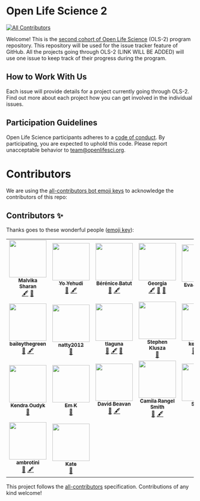 # Open Life Science 2
<!-- ALL-CONTRIBUTORS-BADGE:START - Do not remove or modify this section -->
[![All Contributors](https://img.shields.io/badge/all_contributors-23-orange.svg?style=flat-square)](#contributors-)
<!-- ALL-CONTRIBUTORS-BADGE:END -->

Welcome! This is the [second cohort of Open Life Science](https://openlifesci.org/ols-2) (OLS-2) program repository. 
This repository will be used for the issue tracker feature of GitHub. 
All the projects going through OLS-2 (LINK WILL BE ADDED) will use one issue to keep track of their progress during the program.

## How to Work With Us

Each issue will provide details for a project currently going through OLS-2. 
Find out more about each project how you can get involved in the individual issues.

## Participation Guidelines

Open Life Science participants adheres to a [code of conduct](CODE_OF_CONDUCT.md). 
By participating, you are expected to uphold this code. Please report unacceptable behavior to [team@openlifesci.org](mailto:team@openlifesci.org).

# Contributors

We are using the [all-contributors bot emoji keys](https://allcontributors.org/) to acknowledge the contributors of this repo:

## Contributors ✨

Thanks goes to these wonderful people ([emoji key](https://allcontributors.org/docs/en/emoji-key)):

<!-- ALL-CONTRIBUTORS-LIST:START - Do not remove or modify this section -->
<!-- prettier-ignore-start -->
<!-- markdownlint-disable -->
<table>
  <tr>
    <td align="center"><a href="https://github.com/malvikasharan"><img src="https://avatars0.githubusercontent.com/u/5370471?v=4" width="100px;" alt=""/><br /><sub><b>Malvika Sharan</b></sub></a><br /><a href="#content-malvikasharan" title="Content">🖋</a> <a href="https://github.com/open-life-science/ols-2/pulls?q=is%3Apr+reviewed-by%3Amalvikasharan" title="Reviewed Pull Requests">👀</a></td>
    <td align="center"><a href="http://yo-yehudi.com"><img src="https://avatars0.githubusercontent.com/u/9271438?v=4" width="100px;" alt=""/><br /><sub><b>Yo Yehudi</b></sub></a><br /><a href="https://github.com/open-life-science/ols-2/pulls?q=is%3Apr+reviewed-by%3Ayochannah" title="Reviewed Pull Requests">👀</a> <a href="#content-yochannah" title="Content">🖋</a></td>
    <td align="center"><a href="http://research.bebatut.fr/"><img src="https://avatars0.githubusercontent.com/u/1842467?v=4" width="100px;" alt=""/><br /><sub><b>Bérénice Batut</b></sub></a><br /><a href="https://github.com/open-life-science/ols-2/pulls?q=is%3Apr+reviewed-by%3Abebatut" title="Reviewed Pull Requests">👀</a> <a href="#content-bebatut" title="Content">🖋</a></td>
    <td align="center"><a href="https://github.com/GeorgiaHCA"><img src="https://avatars1.githubusercontent.com/u/46889966?v=4" width="100px;" alt=""/><br /><sub><b>Georgia</b></sub></a><br /><a href="#content-GeorgiaHCA" title="Content">🖋</a> <a href="#ideas-GeorgiaHCA" title="Ideas, Planning, & Feedback">🤔</a> <a href="https://github.com/open-life-science/ols-2/pulls?q=is%3Apr+reviewed-by%3AGeorgiaHCA" title="Reviewed Pull Requests">👀</a></td>
    <td align="center"><a href="https://www.researchgate.net/profile/Eva_Herbst3"><img src="https://avatars1.githubusercontent.com/u/31034865?v=4" width="100px;" alt=""/><br /><sub><b>Eva C. Herbst</b></sub></a><br /><a href="https://github.com/open-life-science/ols-2/pulls?q=is%3Apr+reviewed-by%3Aevaherbst" title="Reviewed Pull Requests">👀</a></td>
    <td align="center"><a href="https://github.com/LauraCarter"><img src="https://avatars3.githubusercontent.com/u/16853500?v=4" width="100px;" alt=""/><br /><sub><b>Laura Carter</b></sub></a><br /><a href="https://github.com/open-life-science/ols-2/pulls?q=is%3Apr+reviewed-by%3ALauraCarter" title="Reviewed Pull Requests">👀</a></td>
    <td align="center"><a href="https://www.freeourknowledge.org/"><img src="https://avatars3.githubusercontent.com/u/36628298?v=4" width="100px;" alt=""/><br /><sub><b>Cooper Smout</b></sub></a><br /><a href="https://github.com/open-life-science/ols-2/pulls?q=is%3Apr+reviewed-by%3ACooperSmout" title="Reviewed Pull Requests">👀</a> <a href="#ideas-CooperSmout" title="Ideas, Planning, & Feedback">🤔</a> <a href="#content-CooperSmout" title="Content">🖋</a></td>
  </tr>
  <tr>
    <td align="center"><a href="https://github.com/baileythegreen"><img src="https://avatars0.githubusercontent.com/u/12277715?v=4" width="100px;" alt=""/><br /><sub><b>baileythegreen</b></sub></a><br /><a href="#ideas-baileythegreen" title="Ideas, Planning, & Feedback">🤔</a> <a href="#content-baileythegreen" title="Content">🖋</a></td>
    <td align="center"><a href="https://github.com/natty2012"><img src="https://avatars1.githubusercontent.com/u/67627816?v=4" width="100px;" alt=""/><br /><sub><b>natty2012</b></sub></a><br /><a href="https://github.com/open-life-science/ols-2/pulls?q=is%3Apr+reviewed-by%3Anatty2012" title="Reviewed Pull Requests">👀</a></td>
    <td align="center"><a href="https://github.com/tlaguna"><img src="https://avatars1.githubusercontent.com/u/13220006?v=4" width="100px;" alt=""/><br /><sub><b>tlaguna</b></sub></a><br /><a href="https://github.com/open-life-science/ols-2/pulls?q=is%3Apr+reviewed-by%3Atlaguna" title="Reviewed Pull Requests">👀</a> <a href="#content-tlaguna" title="Content">🖋</a> <a href="#ideas-tlaguna" title="Ideas, Planning, & Feedback">🤔</a></td>
    <td align="center"><a href="https://github.com/smklusza"><img src="https://avatars3.githubusercontent.com/u/28989267?v=4" width="100px;" alt=""/><br /><sub><b>Stephen Klusza</b></sub></a><br /><a href="https://github.com/open-life-science/ols-2/pulls?q=is%3Apr+reviewed-by%3Asmklusza" title="Reviewed Pull Requests">👀</a></td>
    <td align="center"><a href="https://github.com/kevinxufs"><img src="https://avatars2.githubusercontent.com/u/48526846?v=4" width="100px;" alt=""/><br /><sub><b>kevinxufs</b></sub></a><br /><a href="https://github.com/open-life-science/ols-2/pulls?q=is%3Apr+reviewed-by%3Akevinxufs" title="Reviewed Pull Requests">👀</a> <a href="#ideas-kevinxufs" title="Ideas, Planning, & Feedback">🤔</a> <a href="#content-kevinxufs" title="Content">🖋</a></td>
    <td align="center"><a href="http://dannygarside.co.uk"><img src="https://avatars3.githubusercontent.com/u/3739866?v=4" width="100px;" alt=""/><br /><sub><b>Danny Garside</b></sub></a><br /><a href="https://github.com/open-life-science/ols-2/pulls?q=is%3Apr+reviewed-by%3Ada5nsy" title="Reviewed Pull Requests">👀</a></td>
    <td align="center"><a href="http://documentation.opteos.fr/wiki/Rudy_Patard"><img src="https://avatars0.githubusercontent.com/u/12710068?v=4" width="100px;" alt=""/><br /><sub><b>Rudy PATARD</b></sub></a><br /><a href="https://github.com/open-life-science/ols-2/pulls?q=is%3Apr+reviewed-by%3ARP87" title="Reviewed Pull Requests">👀</a></td>
  </tr>
  <tr>
    <td align="center"><a href="http://koudyk.github.io"><img src="https://avatars1.githubusercontent.com/u/39495291?v=4" width="100px;" alt=""/><br /><sub><b>Kendra Oudyk</b></sub></a><br /><a href="https://github.com/open-life-science/ols-2/pulls?q=is%3Apr+reviewed-by%3Akoudyk" title="Reviewed Pull Requests">👀</a></td>
    <td align="center"><a href="https://github.com/EKaroune"><img src="https://avatars2.githubusercontent.com/u/58147174?v=4" width="100px;" alt=""/><br /><sub><b>Em K</b></sub></a><br /><a href="https://github.com/open-life-science/ols-2/pulls?q=is%3Apr+reviewed-by%3AEKaroune" title="Reviewed Pull Requests">👀</a></td>
    <td align="center"><a href="https://github.com/DavidBeavan"><img src="https://avatars3.githubusercontent.com/u/6524799?v=4" width="100px;" alt=""/><br /><sub><b>David Beavan</b></sub></a><br /><a href="#ideas-DavidBeavan" title="Ideas, Planning, & Feedback">🤔</a> <a href="#content-DavidBeavan" title="Content">🖋</a></td>
    <td align="center"><a href="https://github.com/crangelsmith"><img src="https://avatars2.githubusercontent.com/u/11162074?v=4" width="100px;" alt=""/><br /><sub><b>Camila Rangel Smith</b></sub></a><br /><a href="#ideas-crangelsmith" title="Ideas, Planning, & Feedback">🤔</a> <a href="#content-crangelsmith" title="Content">🖋</a></td>
    <td align="center"><a href="https://github.com/samvanstroud"><img src="https://avatars0.githubusercontent.com/u/16232199?v=4" width="100px;" alt=""/><br /><sub><b>Sam Vs</b></sub></a><br /><a href="#ideas-samvanstroud" title="Ideas, Planning, & Feedback">🤔</a> <a href="#content-samvanstroud" title="Content">🖋</a></td>
    <td align="center"><a href="https://www.linkedin.com/in/joyceykao/"><img src="https://avatars2.githubusercontent.com/u/52547142?v=4" width="100px;" alt=""/><br /><sub><b>Joyce</b></sub></a><br /><a href="#ideas-joyceykao" title="Ideas, Planning, & Feedback">🤔</a> <a href="#content-joyceykao" title="Content">🖋</a></td>
    <td align="center"><a href="https://github.com/Tai-Rocha"><img src="https://avatars2.githubusercontent.com/u/11633554?v=4" width="100px;" alt=""/><br /><sub><b>Tainá</b></sub></a><br /><a href="https://github.com/open-life-science/ols-2/pulls?q=is%3Apr+reviewed-by%3ATai-Rocha" title="Reviewed Pull Requests">👀</a></td>
  </tr>
  <tr>
    <td align="center"><a href="https://github.com/ambrotini"><img src="https://avatars1.githubusercontent.com/u/69870080?v=4" width="100px;" alt=""/><br /><sub><b>ambrotini</b></sub></a><br /><a href="#ideas-ambrotini" title="Ideas, Planning, & Feedback">🤔</a> <a href="#content-ambrotini" title="Content">🖋</a></td>
    <td align="center"><a href="https://github.com/KateSimpson"><img src="https://avatars1.githubusercontent.com/u/47245731?v=4" width="100px;" alt=""/><br /><sub><b>Kate</b></sub></a><br /><a href="https://github.com/open-life-science/ols-2/pulls?q=is%3Apr+reviewed-by%3AKateSimpson" title="Reviewed Pull Requests">👀</a></td>
  </tr>
</table>

<!-- markdownlint-enable -->
<!-- prettier-ignore-end -->
<!-- ALL-CONTRIBUTORS-LIST:END -->

This project follows the [all-contributors](https://github.com/all-contributors/all-contributors) specification. Contributions of any kind welcome!